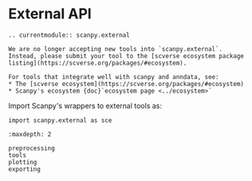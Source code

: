 # External API


```{eval-rst}
.. currentmodule:: scanpy.external
```

```{warning}
We are no longer accepting new tools into `scanpy.external`.
Instead, please submit your tool to the [scverse ecosystem package listing](https://scverse.org/packages/#ecosystem).
```

```{note}
For tools that integrate well with scanpy and anndata, see:
* The [scverse ecosystem](https://scverse.org/packages/#ecosystem)
* Scanpy's ecosystem {doc}`ecosystem page <../ecosystem>`
```

Import Scanpy's wrappers to external tools as:

```
import scanpy.external as sce
```


```{toctree}
:maxdepth: 2

preprocessing
tools
plotting
exporting
```
